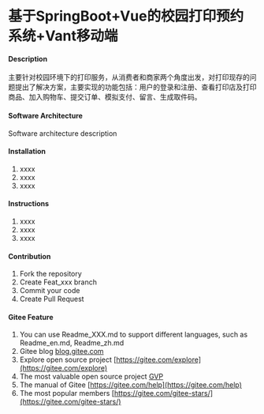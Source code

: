 # 基于SpringBoot+Vue的校园打印预约系统+Vant移动端

#### Description
主要针对校园环境下的打印服务，从消费者和商家两个角度出发，对打印现存的问题提出了解决方案，主要实现的功能包括：用户的登录和注册、查看打印店及打印商品、加入购物车、提交订单、模拟支付、留言、生成取件码。

#### Software Architecture
Software architecture description

#### Installation

1.  xxxx
2.  xxxx
3.  xxxx

#### Instructions

1.  xxxx
2.  xxxx
3.  xxxx

#### Contribution

1.  Fork the repository
2.  Create Feat_xxx branch
3.  Commit your code
4.  Create Pull Request


#### Gitee Feature

1.  You can use Readme\_XXX.md to support different languages, such as Readme\_en.md, Readme\_zh.md
2.  Gitee blog [blog.gitee.com](https://blog.gitee.com)
3.  Explore open source project [https://gitee.com/explore](https://gitee.com/explore)
4.  The most valuable open source project [GVP](https://gitee.com/gvp)
5.  The manual of Gitee [https://gitee.com/help](https://gitee.com/help)
6.  The most popular members  [https://gitee.com/gitee-stars/](https://gitee.com/gitee-stars/)
